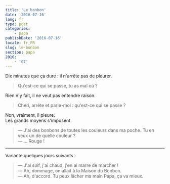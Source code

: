 ```yaml
---
title: 'Le bonbon'
date: '2016-07-16'
lang: fr
type: post
categories:
    - papa
publishDate: '2016-07-16'
locale: fr_FR
slug: le-bonbon
section: papa
2016:
    - '07'
---
```


Dix minutes que ça dure : il n'arrête pas de pleurer.

<!--more-->

> Qu'est-ce qui se passe, tu as mal où ?

Rien n'y fait, il ne veut pas entendre raison.

> Chéri, arrête et parle-moi : qu'est-ce qui se passe ?

Non, vraiment, il pleure.  
Les grands moyens s'imposent.

> — J'ai des bonbons de toutes les couleurs dans ma poche. Tu en veux un de quelle couleur ?  
> — … Rouge !

***

Variante quelques jours suivants :

> — J'ai soif, j'ai chaud, j'en ai marre de marcher !  
> — Ah, dommage, on allait à la Maison du Bonbon.  
> — Ah, d'accord. Tu peux lâcher ma main Papa, ça va mieux.
